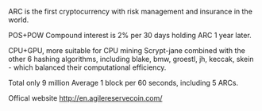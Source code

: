 ARC is the first cryptocurrency with risk management and insurance in the world.

POS+POW
Compound interest is 2% per 30 days holding ARC 1 year later.

CPU+GPU, more suitable for CPU mining
Scrypt-jane combined with the other 6 hashing algorithms, including blake, bmw, groestl, jh, keccak, skein - which balanced their computational efficiency.

Total only 9 million
Average 1 block per 60 seconds, including 5 ARCs.

Offical website
http://en.agilereservecoin.com/
